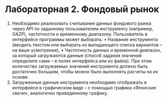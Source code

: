 # Лабораторная 2. Фондовый рынок
1. Необходимо реализовать считывание данных фондового рынка через API по заданному пользователем инструменту (например, GAZP), частотности и временному диапазону. 
Пользователь в интерфейсе программы может выбирать:
•	Название инструмента (вводить текстом или выбирать из выпадающего списка вариантов – на ваше усмотрение),
•	Частотность данных и временной диапазон, за который загружаются данные (способ задания значений определите сами – в полях интерфейса или из файла). При этом количество загружаемых значений инструмента должно быть достаточно большим, чтобы можно было выполнять расчеты на их основе.
2. Загруженные данные инструмента необходимо отображать в интерфейсе в графическом виде – с помощью графика «Японские свечи», аналогично приведенному графику.
